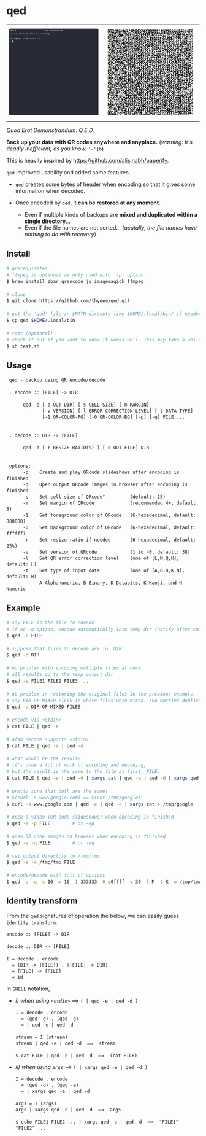 # qed

<table><tr>
<td><img src="data/qed.gif" width="460" /></td>
<td><img src="data/sample.gif" width="480" /></td>
</tr></table>

<p></p>

_Quod Erat Demonstrandum_. _Q.E.D._

__Back up your data with QR codes anywhere and anyplace.__  (_warning: It's deadly inefficient, as you know._ `'-']b`)

This is heavily inspired by https://github.com/alisinabh/paperify.

`qed` improved usability and added some features.

- `qed` creates some bytes of header when encoding so that it gives some information when decoded.
- Once encoded by `qed`, it __can be restored at any moment__.

  - Even if multiple kinds of backups are __mixed and duplicated within a single directory__...
  - Even if the file names are not sorted... (_acutally, the file names have nothing to do with recovery_)



## Install
```sh
# prerequisites
# ffmpeg is optional as only used with '-p' option.
$ brew install zbar qrencode jq imagemagick ffmpeg

# clone
$ git clone https://github.com/thyeem/qed.git

# put the 'qed' file in $PATH direcoty like $HOME/.local/bin/ if needed
$ cp qed $HOME/.local/bin

# test (optional)
# check it out if you want to know it works well. This may take a while.
$ sh test.sh
```

## Usage
```plain
 qed - backup using QR encode/decode

 . encode :: [FILE] -> DIR

      qed -e [-o OUT-DIR] [-s CELL-SIZE] [-m MARGIN]
             [-v VERSION] [-l ERROR-CORRECTION-LEVEL] [-t DATA-TYPE]
             [-1 QR-COLOR-FG] [-0 QR-COLOR-BG] [-p] [-q] FILE ...


 . decode :: DIR -> [FILE]

      qed -d [-r RESIZE-RATIO(%) ] [-o OUT-FILE] DIR


 options:
      -p    Create and play QRcode slideshows after encoding is finished
      -q    Open output QRcode images in browser after encoding is finished
      -s    Set cell size of QRcode"         (default: 15)
      -m    Set margin of QRcode             (recommended 4+, default: 8)
      -1    Set foreground color of QRcode   (6-hexadecimal, default: 000000)
      -0    Set background color of QRcode   (6-hexadecimal, default: ffffff)
      -r    Set resize-ratio if needed       (6-hexadecimal, default: 25%)
      -v    Set version of QRcode            (1 to 40, default: 38)
      -l    Set QR error correction level    (one of [L,M,Q,H], default: L)
      -t    Set type of input data           (one of [A,B,D,K,N], default: B)
            A-Alphanumeric, B-Binary, D-Databits, K-Kanji, and N-Numeric
```


## Example
```sh
# say FILE is the file to encode
# if no -o option, encode automatically into temp dir (notify after completion)
$ qed -e FILE

# suppose that files to decode are in 'DIR'
$ qed -d DIR

# no problem with encoding multiple files at once
# all results go to the temp output dir
$ qed -e FILE1 FILE2 FILE3 ...

# no problem in restoring the original files in the previous example.
# say DIR-OF-MIXED-FILES is where files were mixed. (no worries duplicated data either)
$ qed -d DIR-OF-MIXED-FILES

# encode via <stdin>
$ cat FILE | qed -e

# also decode supports <stdin>
$ cat FILE | qed -e | qed -d

# what would be the result?
# it's done a lot of work of encoding and decoding,
# but the result is the same to the file at first, FILE.
$ cat FILE | qed -e | qed -d | xargs cat | qed -e | qed -d | xargs qed -e | qed -d

# pretty sure that both are the same!
# $(curl -s www.google.com) == $(cat /tmp/google)
$ curl -s www.google.com | qed -e | qed -d | xargs cat > /tmp/google

# open a video (QR code slideshows) when encoding is finished
$ qed -e -p FILE        # or -ep

# open QR code images on browser when encoding is finished
$ qed -e -q FILE        # or -eq

# set output directory to /tmp/tmp
$ qed -e -o /tmp/tmp FILE

# encode/decode with full of options
$ qed -e -q -s 10 -m 16 -1 333333 -0 e0ffff -v 30 -l M -t K -o /tmp/tmp FILE | qed -d -r 33%
```

## Identity transform
From the `qed` signatures of operation the below, we can easily guess `identity transform`.

```
encode :: [FILE] -> DIR

decode :: DIR -> [FILE]

I = decode . encode
  = (DIR -> [FILE]) . ([FILE] -> DIR)
  = [FILE] -> [FILE]
  = id
```

In `SHELL` notation,


- _i) when using `<stdin>`_ ⟹ `( | qed -e | qed -d )`

  ```
  I = decode . encode
    = (qed -d) . (qed -e)
    = | qed -e | qed -d

  stream = I (stream)
  stream | qed -e | qed -d  ⟹  stream

  $ cat FILE | qed -e | qed -d  ⟹  (cat FILE)
  ```


- _ii) when using `args`_ ⟹ `( | xargs qed -e | qed -d )`

  ```
  I = decode . encode
    = (qed -d) . (qed -e)
    = | xargs qed -e | qed -d

  args = I (args)
  args | xargs qed -e | qed -d  ⟹  args

  $ echo FILE1 FILE2 ... | xargs qed -e | qed -d  ⟹  "FILE1" "FILE2" ...
  ```
